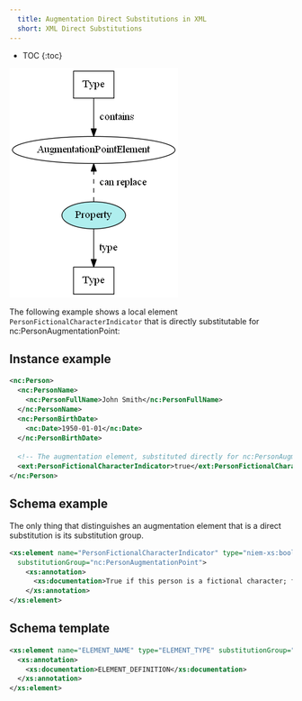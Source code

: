 ```yaml
---
  title: Augmentation Direct Substitutions in XML
  short: XML Direct Substitutions
---
```


- TOC
{:toc}

![Augmentation direct substitution](../images/aug-elt-subst.png)

The following example shows a local element `PersonFictionalCharacterIndicator` that is directly substitutable for nc:PersonAugmentationPoint:

## Instance example

```xml
<nc:Person>
  <nc:PersonName>
    <nc:PersonFullName>John Smith</nc:PersonFullName>
  </nc:PersonName>
  <nc:PersonBirthDate>
    <nc:Date>1950-01-01</nc:Date>
  </nc:PersonBirthDate>

  <!-- The augmentation element, substituted directly for nc:PersonAugmentationPoint -->
  <ext:PersonFictionalCharacterIndicator>true</ext:PersonFictionalCharacterIndicator>
</nc:Person>
```

## Schema example

The only thing that distinguishes an augmentation element that is a direct substitution is its substitution group.

```xml
<xs:element name="PersonFictionalCharacterIndicator" type="niem-xs:boolean"
  substitutionGroup="nc:PersonAugmentationPoint">
    <xs:annotation>
      <xs:documentation>True if this person is a fictional character; false otherwise.</xs:documentation>
    </xs:annotation>
</xs:element>
```

## Schema template

```xml
<xs:element name="ELEMENT_NAME" type="ELEMENT_TYPE" substitutionGroup="NAMEAugmentationPoint">
  <xs:annotation>
    <xs:documentation>ELEMENT_DEFINITION</xs:documentation>
  </xs:annotation>
</xs:element>
```
